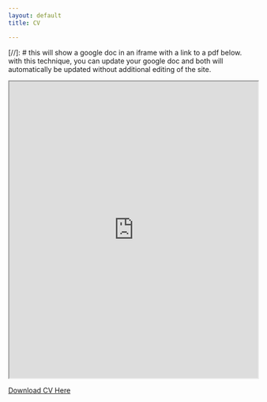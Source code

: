 ```yaml
---
layout: default
title: CV

---
```

[//]: # this will show a google doc in an iframe with a link to a pdf below. with this technique, you can update your google doc and both will automatically be updated without additional editing of the site.

  <iframe src="https://docs.google.com/document/d/e/2PACX-1vQ_14Bl3bFOdd0O7qSxpHD3JzrPnpIsBIB3O_OLYqncS44tUO1AigL8CTVGHlptPaqxAOJAsGXhSs4Y/pub?embedded=true" width="100%" height=600em> </iframe>
  
  [Download CV Here](https://docs.google.com/document/d/1psycFJWMOg4boicez_GEjZGOINffDI5_r15lCqL8HJY/export?format=pdf)